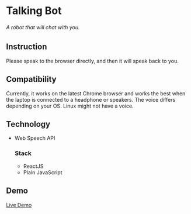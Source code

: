 # Talking Bot

###### A robot that will chat with you.

## Instruction
Please speak to the browser directly, and then it will speak back to you.

## Compatibility
Currently, it works on the latest Chrome browser and works the best when the laptop is connected to a headphone or speakers. 
The voice differs depending on your OS. 
Linux might not have a voice.

## Technology
  * Web Speech API

    ### Stack
    - ReactJS
    - Plain JavaScript

## Demo
[Live Demo](http://digitaleverything.net/demos/robot/)